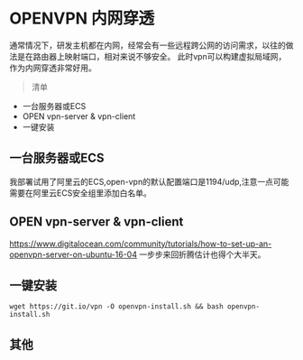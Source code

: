 # OPENVPN 内网穿透

通常情况下，研发主机都在内网，经常会有一些远程跨公网的访问需求，以往的做法是在路由器上映射端口，相对来说不够安全。
此时vpn可以构建虚拟局域网，作为内网穿透非常好用。

> 清单
- 一台服务器或ECS
- OPEN vpn-server & vpn-client
- 一键安装

## 一台服务器或ECS

我部署试用了阿里云的ECS,open-vpn的默认配置端口是1194/udp,注意一点可能需要在阿里云ECS安全组里添加白名单。

## OPEN vpn-server & vpn-client

https://www.digitalocean.com/community/tutorials/how-to-set-up-an-openvpn-server-on-ubuntu-16-04
一步步来回折腾估计也得个大半天。

## 一键安装

```
wget https://git.io/vpn -O openvpn-install.sh && bash openvpn-install.sh
```

## 其他